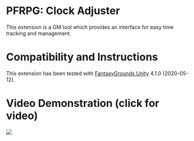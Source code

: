 # PFRPG: Clock Adjuster
This extension is a GM tool which provides an interface for easy time tracking and management.

# Compatibility and Instructions
This extension has been tested with [FantasyGrounds Unity](https://www.fantasygrounds.com/home/FantasyGroundsUnity.php) 4.1.0 (2020-05-12).

# Video Demonstration (click for video)
[<img src="https://i.ytimg.com/vi_webp/hb_W5wNN_6g/hqdefault.webp">](https://www.youtube.com/watch?v=hb_W5wNN_6g)
